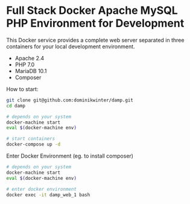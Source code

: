 # Full Stack Docker Apache MySQL PHP Environment for Development

This Docker service provides a complete web server separated in three containers for your local development environment.

- Apache 2.4
- PHP 7.0
- MariaDB 10.1
- Composer

How to start:

```bash
git clone git@github.com:dominikwinter/damp.git
cd damp

# depends on your system
docker-machine start
eval $(docker-machine env)

# start containers
docker-compose up -d
```

Enter Docker Environment (eg. to install composer)

```bash
# depends on your system
docker-machine start
eval $(docker-machine env)

# enter docker environment
docker exec -it damp_web_1 bash
```
